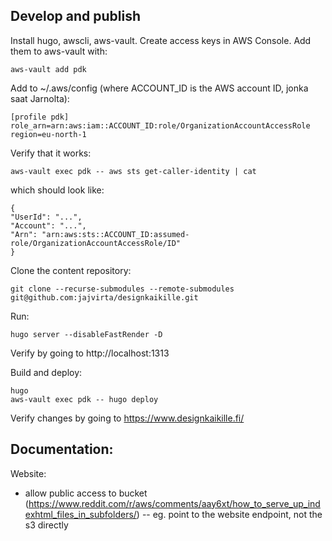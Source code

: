 
## Develop and publish

Install hugo, awscli, aws-vault. Create access keys in AWS Console. Add them
to aws-vault with:

    aws-vault add pdk

Add to ~/.aws/config (where ACCOUNT_ID is the AWS account ID, jonka saat
Jarnolta):

    [profile pdk]
    role_arn=arn:aws:iam::ACCOUNT_ID:role/OrganizationAccountAccessRole
    region=eu-north-1

Verify that it works:

    aws-vault exec pdk -- aws sts get-caller-identity | cat

which should look like:

    {
    "UserId": "...",
    "Account": "...",
    "Arn": "arn:aws:sts::ACCOUNT_ID:assumed-role/OrganizationAccountAccessRole/ID"
    }

Clone the content repository:

    git clone --recurse-submodules --remote-submodules git@github.com:jajvirta/designkaikille.git

Run:

    hugo server --disableFastRender -D

Verify by going to http://localhost:1313

Build and deploy:

    hugo
    aws-vault exec pdk -- hugo deploy

Verify changes by going to https://www.designkaikille.fi/


## Documentation:

Website:
- allow public access to bucket (https://www.reddit.com/r/aws/comments/aay6xt/how_to_serve_up_indexhtml_files_in_subfolders/)
-- eg. point to the website endpoint, not the s3 directly

